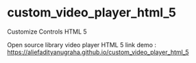 # custom_video_player_html_5
Customize Controls HTML 5

Open source library video player HTML 5
link demo : https://aliefadityanugraha.github.io/custom_video_player_html_5
